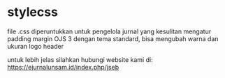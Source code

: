 # stylecss

file .css diperuntukkan untuk pengelola jurnal yang kesulitan mengatur padding margin OJS 3 dengan tema standard, bisa mengubah warna dan ukuran logo header

untuk lebih jelas silahkan hubungi website kami di: https://ejurnalunsam.id/index.php/jseb 
